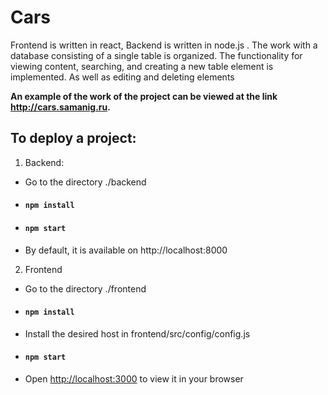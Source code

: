 # Cars

Frontend is written in react, Backend is written in node.js . The work with a database consisting of a single table is organized. The functionality for viewing content, searching, and creating a new table element is implemented. As well as editing and deleting elements

**An example of the work of the project can be viewed at the link http://cars.samanig.ru.**

## To deploy a project:

1. Backend:
- Go to the directory ./backend
- #### ```npm install```
- #### ```npm start```
- By default, it is available on http://localhost:8000

2. Frontend
- Go to the directory ./frontend
- #### ```npm install```
- Install the desired host in frontend/src/config/config.js
- #### ```npm start```
- Open [http://localhost:3000](http://localhost:3000) to view it in your browser